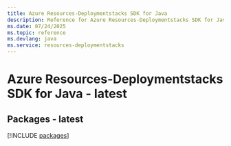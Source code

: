 ```yaml
---
title: Azure Resources-Deploymentstacks SDK for Java
description: Reference for Azure Resources-Deploymentstacks SDK for Java
ms.date: 07/24/2025
ms.topic: reference
ms.devlang: java
ms.service: resources-deploymentstacks
---
```

# Azure Resources-Deploymentstacks SDK for Java - latest
## Packages - latest
[!INCLUDE [packages](resources-deploymentstacks-index.md)]
